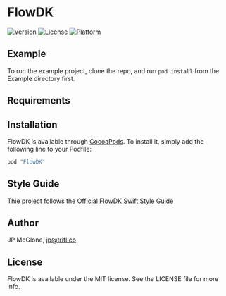 # FlowDK

[![Version](https://img.shields.io/cocoapods/v/FlowDK.svg?style=flat)](http://cocoapods.org/pods/FlowDK)
[![License](https://img.shields.io/cocoapods/l/FlowDK.svg?style=flat)](http://cocoapods.org/pods/FlowDK)
[![Platform](https://img.shields.io/cocoapods/p/FlowDK.svg?style=flat)](http://cocoapods.org/pods/FlowDK)

## Example

To run the example project, clone the repo, and run `pod install` from the Example directory first.

## Requirements

## Installation

FlowDK is available through [CocoaPods](http://cocoapods.org). To install
it, simply add the following line to your Podfile:

```ruby
pod "FlowDK"
```

## Style Guide

Thie project follows the [Official FlowDK Swift Style Guide](https://github.com/FlowDK/swift-style-guide)

## Author

JP McGlone, jp@trifl.co

## License

FlowDK is available under the MIT license. See the LICENSE file for more info.
